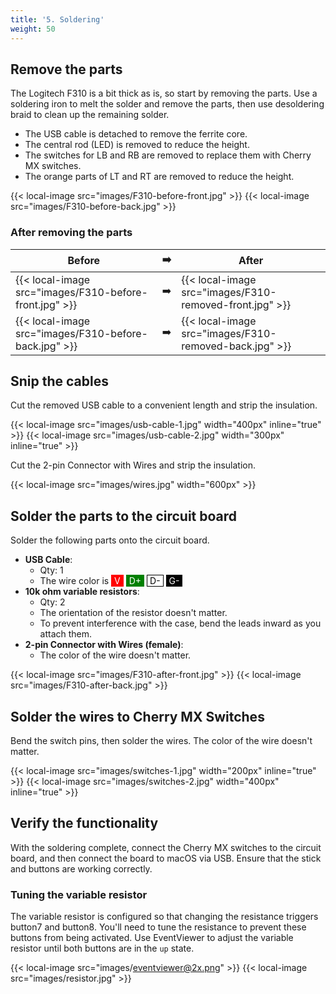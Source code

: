 ```yaml
---
title: '5. Soldering'
weight: 50
---
```


## Remove the parts

The Logitech F310 is a bit thick as is, so start by removing the parts.
Use a soldering iron to melt the solder and remove the parts, then use desoldering braid to clean up the remaining solder.

-   The USB cable is detached to remove the ferrite core.
-   The central rod (LED) is removed to reduce the height.
-   The switches for LB and RB are removed to replace them with Cherry MX switches.
-   The orange parts of LT and RT are removed to reduce the height.

{{< local-image src="images/F310-before-front.jpg" >}}
{{< local-image src="images/F310-before-back.jpg" >}}

### After removing the parts

| Before                                                 | :arrow_right: | After                                                   |
| ------------------------------------------------------ | ------------- | ------------------------------------------------------- |
| {{< local-image src="images/F310-before-front.jpg" >}} | :arrow_right: | {{< local-image src="images/F310-removed-front.jpg" >}} |
| {{< local-image src="images/F310-before-back.jpg" >}}  | :arrow_right: | {{< local-image src="images/F310-removed-back.jpg" >}}  |

## Snip the cables

Cut the removed USB cable to a convenient length and strip the insulation.

{{< local-image src="images/usb-cable-1.jpg" width="400px" inline="true" >}}
{{< local-image src="images/usb-cable-2.jpg" width="300px" inline="true" >}}

Cut the 2-pin Connector with Wires and strip the insulation.

{{< local-image src="images/wires.jpg" width="600px" >}}

## Solder the parts to the circuit board

Solder the following parts onto the circuit board.

-   **USB Cable**:
    -   Qty: 1
    -   The wire color is
        <span style="padding: 0 4px; background-color: red;   border: 1px solid red;   color: white;">V</span>
        <span style="padding: 0 4px; background-color: green; border: 1px solid green; color: white;">D+</span>
        <span style="padding: 0 4px; background-color: white; border: 1px solid black; color: black;">D-</span>
        <span style="padding: 0 4px; background-color: black; border: 1px solid black; color: white;">G-</span>
-   **10k ohm variable resistors**:
    -   Qty: 2
    -   The orientation of the resistor doesn't matter.
    -   To prevent interference with the case, bend the leads inward as you attach them.
-   **2-pin Connector with Wires (female)**:
    -   The color of the wire doesn't matter.

{{< local-image src="images/F310-after-front.jpg" >}}
{{< local-image src="images/F310-after-back.jpg" >}}

## Solder the wires to Cherry MX Switches

Bend the switch pins, then solder the wires. The color of the wire doesn't matter.

{{< local-image src="images/switches-1.jpg" width="200px" inline="true" >}}
{{< local-image src="images/switches-2.jpg" width="400px" inline="true" >}}

## Verify the functionality

With the soldering complete, connect the Cherry MX switches to the circuit board, and then connect the board to macOS via USB.
Ensure that the stick and buttons are working correctly.

### Tuning the variable resistor

The variable resistor is configured so that changing the resistance triggers button7 and button8.
You'll need to tune the resistance to prevent these buttons from being activated.
Use EventViewer to adjust the variable resistor until both buttons are in the `up` state.

{{< local-image src="images/eventviewer@2x.png" >}}
{{< local-image src="images/resistor.jpg" >}}

